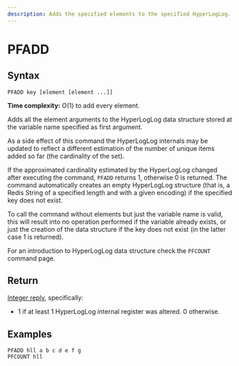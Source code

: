 ```yaml
---
description: Adds the specified elements to the specified HyperLogLog.
---
```


# PFADD

## Syntax

    PFADD key [element [element ...]]

**Time complexity:** O(1) to add every element.

Adds all the element arguments to the HyperLogLog data structure stored at the variable name specified as first argument.

As a side effect of this command the HyperLogLog internals may be updated to reflect a different estimation of the number of unique items added so far (the cardinality of the set).

If the approximated cardinality estimated by the HyperLogLog changed after executing the command, `PFADD` returns 1, otherwise 0 is returned. The command automatically creates an empty HyperLogLog structure (that is, a Redis String of a specified length and with a given encoding) if the specified key does not exist.

To call the command without elements but just the variable name is valid, this will result into no operation performed if the variable already exists, or just the creation of the data structure if the key does not exist (in the latter case 1 is returned).

For an introduction to HyperLogLog data structure check the `PFCOUNT` command page.

## Return

[Integer reply](https://redis.io/docs/reference/protocol-spec#resp-integers), specifically:

* 1 if at least 1 HyperLogLog internal register was altered. 0 otherwise.

## Examples

```cli
PFADD hll a b c d e f g
PFCOUNT hll
```
